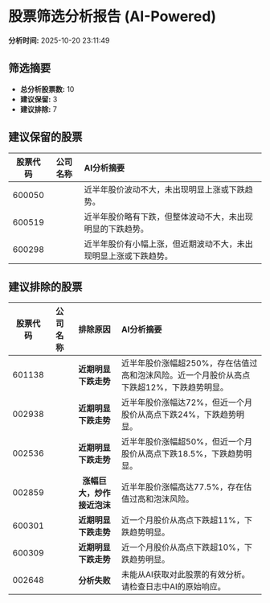 # 股票筛选分析报告 (AI-Powered)

**分析时间:** 2025-10-20 23:11:49

## 筛选摘要

- **总分析股票数:** 10
- **建议保留:** 3
- **建议排除:** 7

## 建议保留的股票

| 股票代码 | 公司名称 | AI分析摘要 |
|:---:|:---:|:---|
| 600050 |  | 近半年股价波动不大，未出现明显上涨或下跌趋势。 |
| 600519 |  | 近半年股价略有下跌，但整体波动不大，未出现明显的下跌趋势。 |
| 600298 |  | 近半年股价有小幅上涨，但近期波动不大，未出现明显上涨或下跌趋势。 |

## 建议排除的股票

| 股票代码 | 公司名称 | 排除原因 | AI分析摘要 |
|:---:|:---:|:---:|:---|
| 601138 |  | **近期明显下跌走势** | 近半年股价涨幅超250%，存在估值过高和泡沫风险。近一个月股价从高点下跌超12%，下跌趋势明显。 |
| 002938 |  | **近期明显下跌走势** | 近半年股价涨幅达72%，但近一个月股价从高点下跌24%，下跌趋势明显。 |
| 002536 |  | **近期明显下跌走势** | 近半年股价涨幅超50%，但近一个月股价从高点下跌18.5%，下跌趋势明显。 |
| 002859 |  | **涨幅巨大，炒作接近泡沫** | 近半年股价涨幅高达77.5%，存在估值过高和泡沫风险。 |
| 600301 |  | **近期明显下跌走势** | 近一个月股价从高点下跌超11%，下跌趋势明显。 |
| 600309 |  | **近期明显下跌走势** | 近一个月股价从高点下跌超10%，下跌趋势明显。 |
| 002648 |  | **分析失败** | 未能从AI获取对此股票的有效分析。请检查日志中AI的原始响应。 |
